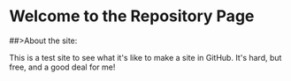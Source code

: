 # Welcome to the Repository Page
##>About the site:

This is a test site to see what it's like to make a site in GitHub. It's hard, but free, and a good deal for me!

